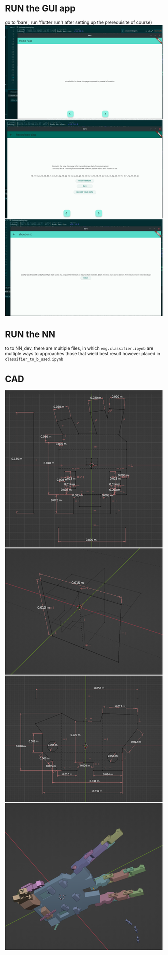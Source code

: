 # RUN the GUI app
go to 'bare', run 'flutter run'( after setting up the prerequisite of course)
![plot](./res/homePage.png)
![plot](./res/record_page.png)
![plot](./res/about.png)
# RUN the NN
to to NN_dev, there are multiple files, in which `emg.classifier.ipynb` are multiple ways to approaches those that wield best result however placed in `classifier_to_b_used.ipynb` 
# CAD

![plot](./res/hand_cad/hand.png)
![plot](./res/hand_cad/wire_port.png)
![plot](./res/hand_cad/proximal.png)
![plot](./res/hand_cad/hand_below.png)